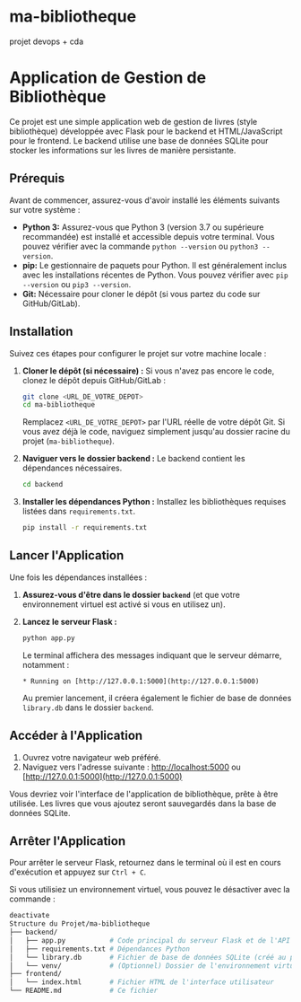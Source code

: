 # ma-bibliotheque
projet devops + cda

# Application de Gestion de Bibliothèque

Ce projet est une simple application web de gestion de livres (style bibliothèque) développée avec Flask pour le backend et HTML/JavaScript pour le frontend. Le backend utilise une base de données SQLite pour stocker les informations sur les livres de manière persistante.

## Prérequis

Avant de commencer, assurez-vous d'avoir installé les éléments suivants sur votre système :

* **Python 3:** Assurez-vous que Python 3 (version 3.7 ou supérieure recommandée) est installé et accessible depuis votre terminal. Vous pouvez vérifier avec la commande `python --version` ou `python3 --version`.
* **pip:** Le gestionnaire de paquets pour Python. Il est généralement inclus avec les installations récentes de Python. Vous pouvez vérifier avec `pip --version` ou `pip3 --version`.
* **Git:** Nécessaire pour cloner le dépôt (si vous partez du code sur GitHub/GitLab).

## Installation

Suivez ces étapes pour configurer le projet sur votre machine locale :

1.  **Cloner le dépôt (si nécessaire) :**
    Si vous n'avez pas encore le code, clonez le dépôt depuis GitHub/GitLab :
    ```bash
    git clone <URL_DE_VOTRE_DEPOT>
    cd ma-bibliotheque
    ```
    Remplacez `<URL_DE_VOTRE_DEPOT>` par l'URL réelle de votre dépôt Git. Si vous avez déjà le code, naviguez simplement jusqu'au dossier racine du projet (`ma-bibliotheque`).

2.  **Naviguer vers le dossier backend :**
    Le backend contient les dépendances nécessaires.
    ```bash
    cd backend
    ```

4.  **Installer les dépendances Python :**
    Installez les bibliothèques requises listées dans `requirements.txt`.
    ```bash
    pip install -r requirements.txt
    ```

## Lancer l'Application

Une fois les dépendances installées :

1.  **Assurez-vous d'être dans le dossier `backend`** (et que votre environnement virtuel est activé si vous en utilisez un).

2.  **Lancez le serveur Flask :**
    ```bash
    python app.py
    ```
    Le terminal affichera des messages indiquant que le serveur démarre, notamment :
    ```
    * Running on [http://127.0.0.1:5000](http://127.0.0.1:5000)
    ```
    Au premier lancement, il créera également le fichier de base de données `library.db` dans le dossier `backend`.

## Accéder à l'Application

1.  Ouvrez votre navigateur web préféré.
2.  Naviguez vers l'adresse suivante :
    [http://localhost:5000](http://localhost:5000) ou [http://127.0.0.1:5000](http://127.0.0.1:5000)

Vous devriez voir l'interface de l'application de bibliothèque, prête à être utilisée. Les livres que vous ajoutez seront sauvegardés dans la base de données SQLite.

## Arrêter l'Application

Pour arrêter le serveur Flask, retournez dans le terminal où il est en cours d'exécution et appuyez sur `Ctrl + C`.

Si vous utilisiez un environnement virtuel, vous pouvez le désactiver avec la commande :
```bash
deactivate
Structure du Projet/ma-bibliotheque
├── backend/
│   ├── app.py           # Code principal du serveur Flask et de l'API
│   ├── requirements.txt # Dépendances Python
│   └── library.db       # Fichier de base de données SQLite (créé au premier lancement)
│   └── venv/            # (Optionnel) Dossier de l'environnement virtuel
├── frontend/
│   └── index.html       # Fichier HTML de l'interface utilisateur
└── README.md            # Ce fichier
